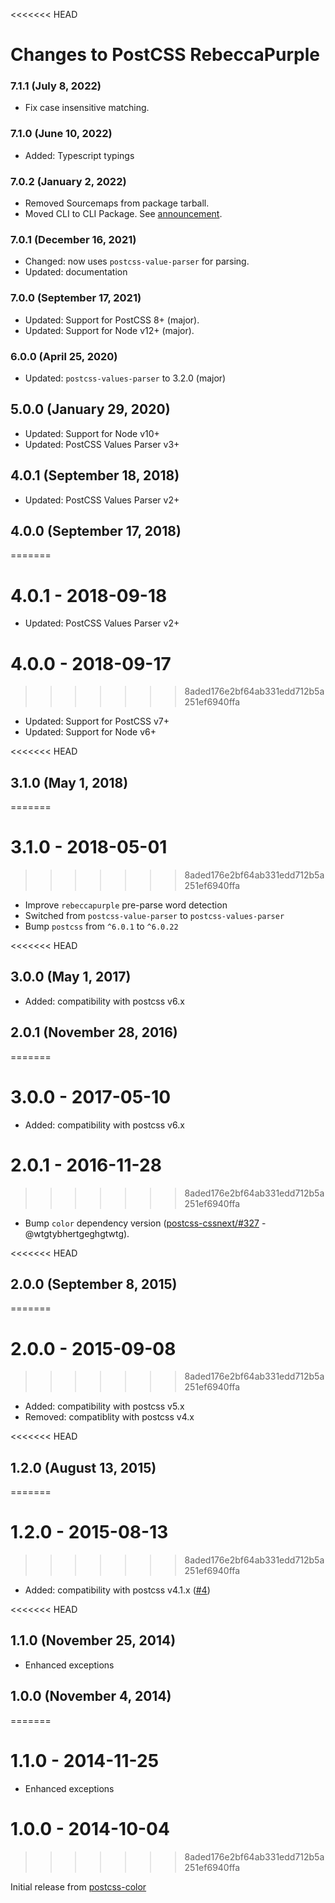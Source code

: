 <<<<<<< HEAD
# Changes to PostCSS RebeccaPurple

### 7.1.1 (July 8, 2022)

- Fix case insensitive matching.

### 7.1.0 (June 10, 2022)

- Added: Typescript typings

### 7.0.2 (January 2, 2022)

- Removed Sourcemaps from package tarball.
- Moved CLI to CLI Package. See [announcement](https://github.com/csstools/postcss-plugins/discussions/121).

### 7.0.1 (December 16, 2021)

- Changed: now uses `postcss-value-parser` for parsing.
- Updated: documentation

### 7.0.0 (September 17, 2021)

- Updated: Support for PostCSS 8+ (major).
- Updated: Support for Node v12+ (major).

### 6.0.0 (April 25, 2020)

- Updated: `postcss-values-parser` to 3.2.0 (major)

## 5.0.0 (January 29, 2020)

- Updated: Support for Node v10+
- Updated: PostCSS Values Parser v3+

## 4.0.1 (September 18, 2018)

- Updated: PostCSS Values Parser v2+

## 4.0.0 (September 17, 2018)
=======
# 4.0.1 - 2018-09-18

- Updated: PostCSS Values Parser v2+

# 4.0.0 - 2018-09-17
>>>>>>> 8aded176e2bf64ab331edd712b5a251ef6940ffa

- Updated: Support for PostCSS v7+
- Updated: Support for Node v6+

<<<<<<< HEAD
## 3.1.0 (May 1, 2018)
=======
# 3.1.0 - 2018-05-01
>>>>>>> 8aded176e2bf64ab331edd712b5a251ef6940ffa

- Improve `rebeccapurple` pre-parse word detection
- Switched from `postcss-value-parser` to `postcss-values-parser`
- Bump `postcss` from `^6.0.1` to `^6.0.22`

<<<<<<< HEAD
## 3.0.0 (May 1, 2017)

- Added: compatibility with postcss v6.x

## 2.0.1 (November 28, 2016)
=======
# 3.0.0 - 2017-05-10

- Added: compatibility with postcss v6.x

# 2.0.1 - 2016-11-28
>>>>>>> 8aded176e2bf64ab331edd712b5a251ef6940ffa

- Bump `color` dependency version
([postcss-cssnext/#327](https://github.com/MoOx/postcss-cssnext/issues/327) - @wtgtybhertgeghgtwtg).

<<<<<<< HEAD
## 2.0.0 (September 8, 2015)
=======
# 2.0.0 - 2015-09-08
>>>>>>> 8aded176e2bf64ab331edd712b5a251ef6940ffa

- Added: compatibility with postcss v5.x
- Removed: compatiblity with postcss v4.x

<<<<<<< HEAD
## 1.2.0 (August 13, 2015)
=======
# 1.2.0 - 2015-08-13
>>>>>>> 8aded176e2bf64ab331edd712b5a251ef6940ffa

- Added: compatibility with postcss v4.1.x
([#4](https://github.com/postcss/postcss-color-rebeccapurple/pull/4))

<<<<<<< HEAD
## 1.1.0 (November 25, 2014)

- Enhanced exceptions

## 1.0.0 (November 4, 2014)
=======
# 1.1.0 - 2014-11-25

- Enhanced exceptions

# 1.0.0 - 2014-10-04
>>>>>>> 8aded176e2bf64ab331edd712b5a251ef6940ffa

Initial release from [postcss-color](https://github.com/postcss/postcss-color)
